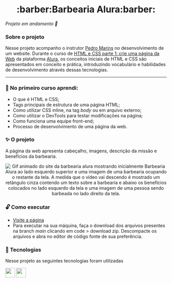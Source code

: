 <h1 align="center"><strong>:barber:Barbearia Alura:barber:</strong></h1>


*Projeto em andamento :bus:*


### Sobre o projeto
Nesse projeto acompanho o instrutor [Pedro Marins](https://www.linkedin.com/in/pedromarins/) no desenvolvimento de um website. Durante o curso de [HTML e CSS parte 1: crie uma página da Web](https://cursos.alura.com.br/course/html5-css3-primeiros-passos) da plataforma [Alura](https://www.alura.com.br/), os conceitos iniciais de HTML e CSS são apresentados em conceito e prática, introduzindo vocabulário e habilidades de desenvolvimento através dessas tecnologias.

---

### :scroll: No primeiro curso aprendi:
- O que é HTML e CSS;
- Tags principais de estrutura de uma página HTML;
- Como utilizar CSS inline, na tag *body* ou em arquivo externo;
- Como utilizar o DevTools para testar modificações na página;
- Como funciona uma equipe front-end;
- Processo de desenvolvimento de uma página da web.

### :sparkles: O projeto

A página da web apresenta cabeçalho, imagens, descrição da missão e benefícios da barbearia.


<p align="center"><img src="video-barbearia.gif" alt= "Gif animado do site da barbearia alura mostrando inicialmente Barbearia Alura ao lado esquerdo superior e uma imagem de uma barbearia ocupando o restante da tela. A medida que o vídeo vai descendo é mostrado um retângulo cinza contendo um texto sobre a barbearia e abaixo os benefícios colocados no lado esquerdo da tela e uma imagem de uma pessoa sendo barbeada no lado direito da tela." />
</p>

### :unlock: Como executar

- [Visite a página](https://bjartsk.github.io/Barbearia-Alura/)
- Para executar na sua máquina, faça o download dos arquivos presentes na branch *main* clicando em code > download zip. Descompacte os arquivos e abra no editor de código fonte de sua preferência. 


### :high_brightness: Tecnologias

Nesse projeto as seguintes tecnologias foram utilizadas

<img height="30em" src="https://img.shields.io/badge/HTML5-643194?style=for-the-badge&logo=html5&logoColor=F2F2F2">
<img height="30em" src="https://img.shields.io/badge/CSS3-643194?style=for-the-badge&logo=css3&logoColor=F2F2F2">
